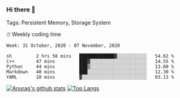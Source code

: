 ### Hi there 👋

Tags: Persistent Memory, Storage System

<!--

[![Anurag's github stats](https://github-readme-stats.vercel.app/api?username=wwyf)](https://github.com/anuraghazra/github-readme-stats)

[![Anurag's github stats](https://github-readme-stats.vercel.app/api?username=wwyf&count_private=true)](https://github.com/anuraghazra/github-readme-stats)


[![Top Langs](https://github-readme-stats.vercel.app/api/top-langs/?username=wwyf&count_private=true&&hide=jupyter%20notebook,html)](https://github.com/anuraghazra/github-readme-stats)



-->


⏱ Weekly coding time

<!--START_SECTION:waka-->
```text
Week: 31 October, 2020 - 07 November, 2020

sh         2 hrs 58 mins   █████████████▓░░░░░░░░░░░   54.62 % 
C++        47 mins         ███▓░░░░░░░░░░░░░░░░░░░░░   14.55 % 
Python     44 mins         ███▒░░░░░░░░░░░░░░░░░░░░░   13.60 % 
Markdown   40 mins         ███░░░░░░░░░░░░░░░░░░░░░░   12.30 % 
YAML       10 mins         ▓░░░░░░░░░░░░░░░░░░░░░░░░   03.13 % 
```
<!--END_SECTION:waka-->



[![Anurag's github stats](https://github-readme-stats.vercel.app/api?username=wwyf&count_private=true&show_icons=true&hide_border=true)](https://github.com/anuraghazra/github-readme-stats) [![Top Langs](https://github-readme-stats.vercel.app/api/top-langs/?username=wwyf&count_private=true&hide=jupyter%20notebook,html&langs_count=10&layout=compact&hide_border=true)](https://github.com/anuraghazra/github-readme-stats)

<!--

[![willianrod's wakatime stats](https://github-readme-stats.vercel.app/api/wakatime?username=wwyf)](https://github.com/anuraghazra/github-readme-stats)


-->
